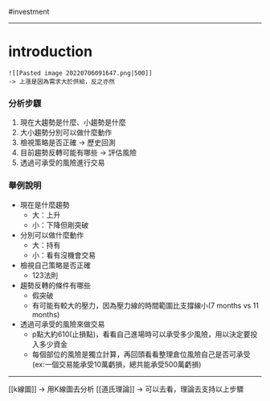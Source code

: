#investment 

---
# introduction
	![[Pasted image 20220706091647.png|500]]
	-> 上漲是因為需求大於供給，反之亦然
	
### 分析步驟
1. 現在大趨勢是什麼、小趨勢是什麼
2. 大小趨勢分別可以做什麼動作
3. 檢視策略是否正確 -> 歷史回測
4. 目前趨勢反轉可能有哪些 -> 評估風險
5. 透過可承受的風險進行交易

### 舉例說明
-   現在是什麼趨勢
    -   大：上升
    -   小：下降但剛突破
-   分別可以做什麼動作
    -   大：持有
    -   小：看有沒機會交易
-   檢視自己策略是否正確
    -   123法則
-   趨勢反轉的條件有哪些
    -   假突破
    -   有可能有較大的壓力，因為壓力線的時間範圍比支撐線小(7 months vs 11 months)
-   透過可承受的風險來做交易
    -   p點大約610(止損點)，看看自己進場時可以承受多少風險，用以決定要投入多少資金
    -   每個部位的風險是獨立計算，再回頭看看整理倉位風險自己是否可承受(ex:一個交易能承受10萬虧損，總共能承受500萬虧損)
---

[[k線圖]] -> 用K線圖去分析
[[道氏理論]] -> 可以去看，理論去支持以上步驟
